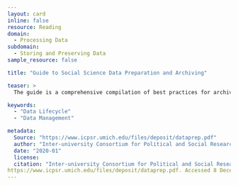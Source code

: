 ```yaml
---
layout: card
inline: false
resource: Reading
domain:
  - Processing Data
subdomain:
  - Storing and Preserving Data
sample_resource: false

title: "Guide to Social Science Data Preparation and Archiving"

teaser: >
  The guide is a comprehensive compilation of best practices for archiving and preserving data. The guide offers a thorough definition of the data lifecycle and offers guidance on data management plans, data collection and file creation, data analysis, and deposits.

keywords:
  - "Data Lifecycle"
  - "Data Management"

metadata:
  Source: "https://www.icpsr.umich.edu/files/deposit/dataprep.pdf"
  author: "Inter-university Consortium for Political and Social Research (ICPSR)"
  date: "2020-01"
  license: 
  citation: "Inter-university Consortium for Political and Social Research (ICPSR). 2020. "Guide to Social Science Data Preparation and Archiving." 6th Edition.
https://www.icpsr.umich.edu/files/deposit/dataprep.pdf. Accessed 8 December 2024."
---
```

